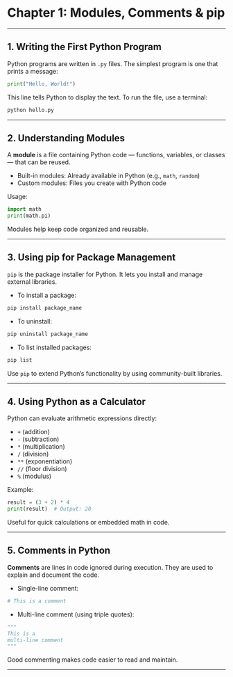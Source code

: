 
# Chapter 1: Modules, Comments & pip

---

## 1. Writing the First Python Program

Python programs are written in `.py` files. The simplest program is one that prints a message:

```python
print("Hello, World!")
````

This line tells Python to display the text. To run the file, use a terminal:

```bash
python hello.py
```

---

## 2. Understanding Modules

A **module** is a file containing Python code — functions, variables, or classes — that can be reused.

* Built-in modules: Already available in Python (e.g., `math`, `random`)
* Custom modules: Files you create with Python code

Usage:

```python
import math
print(math.pi)
```

Modules help keep code organized and reusable.

---

## 3. Using pip for Package Management

`pip` is the package installer for Python. It lets you install and manage external libraries.

* To install a package:

```bash
pip install package_name
```

* To uninstall:

```bash
pip uninstall package_name
```

* To list installed packages:

```bash
pip list
```

Use `pip` to extend Python’s functionality by using community-built libraries.

---

## 4. Using Python as a Calculator

Python can evaluate arithmetic expressions directly:

* `+` (addition)
* `-` (subtraction)
* `*` (multiplication)
* `/` (division)
* `**` (exponentiation)
* `//` (floor division)
* `%` (modulus)

Example:

```python
result = (3 + 2) * 4
print(result)  # Output: 20
```

Useful for quick calculations or embedded math in code.

---

## 5. Comments in Python

**Comments** are lines in code ignored during execution. They are used to explain and document the code.

* Single-line comment:

```python
# This is a comment
```

* Multi-line comment (using triple quotes):

```python
"""
This is a
multi-line comment
"""
```

Good commenting makes code easier to read and maintain.

---
